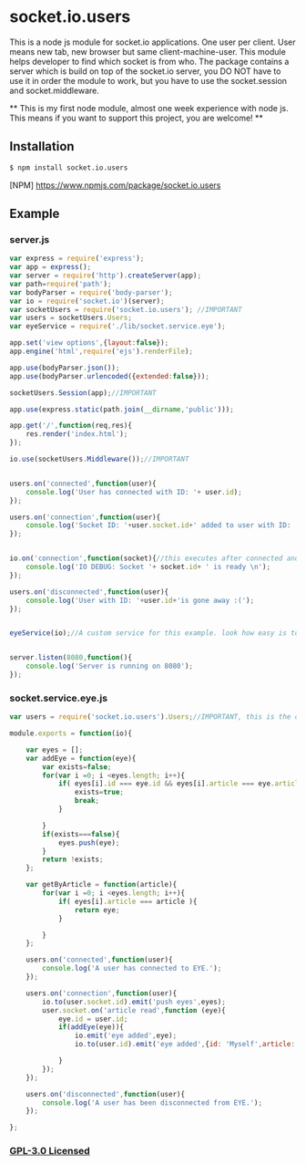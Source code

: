 # socket.io.users

This is a node js module for socket.io applications. One user per client. User means new tab, new browser but same client-machine-user. This module helps developer to find which socket is from who. The package contains a server which is build on top of the socket.io server, you DO NOT have to use it in order the module to work, but you have to use the socket.session and socket.middleware.

** This is my first node module, almost one week  experience with node js.  This means if you want to support this project, you are welcome! **

## Installation

```sh
$ npm install socket.io.users
```

[NPM] https://www.npmjs.com/package/socket.io.users

## Example

### server.js
```js
var express = require('express');
var app = express();
var server = require('http').createServer(app);
var path=require('path');
var bodyParser = require('body-parser');
var io = require('socket.io')(server);
var socketUsers = require('socket.io.users'); //IMPORTANT
var users = socketUsers.Users;
var eyeService = require('./lib/socket.service.eye');

app.set('view options',{layout:false});
app.engine('html',require('ejs').renderFile);

app.use(bodyParser.json());
app.use(bodyParser.urlencoded({extended:false}));

socketUsers.Session(app);//IMPORTANT

app.use(express.static(path.join(__dirname,'public')));

app.get('/',function(req,res){
    res.render('index.html');
});

io.use(socketUsers.Middleware());//IMPORTANT


users.on('connected',function(user){
    console.log('User has connected with ID: '+ user.id);
});

users.on('connection',function(user){
    console.log('Socket ID: '+user.socket.id+' added to user with ID: '+user.id);
});


io.on('connection',function(socket){//this executes after connected and  connection
    console.log('IO DEBUG: Socket '+ socket.id+ ' is ready \n'); 
});

users.on('disconnected',function(user){
    console.log('User with ID: '+user.id+'is gone away :(');
});


eyeService(io);//A custom service for this example. look how easy is to manage your code with users and socket.io.users module


server.listen(8080,function(){
    console.log('Server is running on 8080'); 
});
```
### socket.service.eye.js

```js
var users = require('socket.io.users').Users;//IMPORTANT, this is the only require you want here.

module.exports = function(io){

    var eyes = [];
    var addEye = function(eye){
        var exists=false;
        for(var i =0; i <eyes.length; i++){
            if( eyes[i].id === eye.id && eyes[i].article === eye.article ){
                exists=true;
                break;
            }

        }
        if(exists===false){
            eyes.push(eye);   
        }
        return !exists;
    };

    var getByArticle = function(article){
        for(var i =0; i <eyes.length; i++){
            if( eyes[i].article === article ){
                return eye;
            }

        }
    };

    users.on('connected',function(user){
        console.log('A user has connected to EYE.'); 
    });

    users.on('connection',function(user){
        io.to(user.socket.id).emit('push eyes',eyes);
        user.socket.on('article read',function (eye){
            eye.id = user.id;
            if(addEye(eye)){
                io.emit('eye added',eye); 
                io.to(user.id).emit('eye added',{id: 'Myself',article: 'You have seen an article', town: 'Server'});

            }
        }); 
    });

    users.on('disconnected',function(user){
        console.log('A user has been disconnected from EYE.'); 
    });

};

```


### [GPL-3.0 Licensed](LICENSE)

[downloads-url]: https://www.npmjs.com/package/socket.io.users
